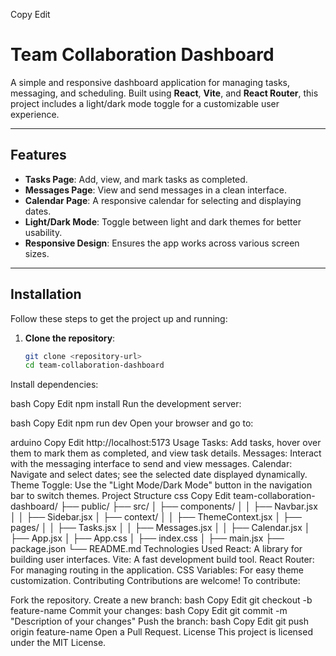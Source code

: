﻿

Copy
Edit
# Team Collaboration Dashboard

A simple and responsive dashboard application for managing tasks, messaging, and scheduling. Built using **React**, **Vite**, and **React Router**, this project includes a light/dark mode toggle for a customizable user experience.

---

## Features

- **Tasks Page**: Add, view, and mark tasks as completed.
- **Messages Page**: View and send messages in a clean interface.
- **Calendar Page**: A responsive calendar for selecting and displaying dates.
- **Light/Dark Mode**: Toggle between light and dark themes for better usability.
- **Responsive Design**: Ensures the app works across various screen sizes.

---

## Installation

Follow these steps to get the project up and running:

1. **Clone the repository**:
   ```bash
   git clone <repository-url>
   cd team-collaboration-dashboard
Install dependencies:

bash
Copy
Edit
npm install
Run the development server:

bash
Copy
Edit
npm run dev
Open your browser and go to:

arduino
Copy
Edit
http://localhost:5173
Usage
Tasks: Add tasks, hover over them to mark them as completed, and view task details.
Messages: Interact with the messaging interface to send and view messages.
Calendar: Navigate and select dates; see the selected date displayed dynamically.
Theme Toggle: Use the "Light Mode/Dark Mode" button in the navigation bar to switch themes.
Project Structure
css
Copy
Edit
team-collaboration-dashboard/
├── public/
├── src/
│   ├── components/
│   │   ├── Navbar.jsx
│   │   ├── Sidebar.jsx
│   ├── context/
│   │   ├── ThemeContext.jsx
│   ├── pages/
│   │   ├── Tasks.jsx
│   │   ├── Messages.jsx
│   │   ├── Calendar.jsx
│   ├── App.jsx
│   ├── App.css
│   ├── index.css
│   ├── main.jsx
├── package.json
└── README.md
Technologies Used
React: A library for building user interfaces.
Vite: A fast development build tool.
React Router: For managing routing in the application.
CSS Variables: For easy theme customization.
Contributing
Contributions are welcome! To contribute:

Fork the repository.
Create a new branch:
bash
Copy
Edit
git checkout -b feature-name
Commit your changes:
bash
Copy
Edit
git commit -m "Description of your changes"
Push the branch:
bash
Copy
Edit
git push origin feature-name
Open a Pull Request.
License
This project is licensed under the MIT License.

